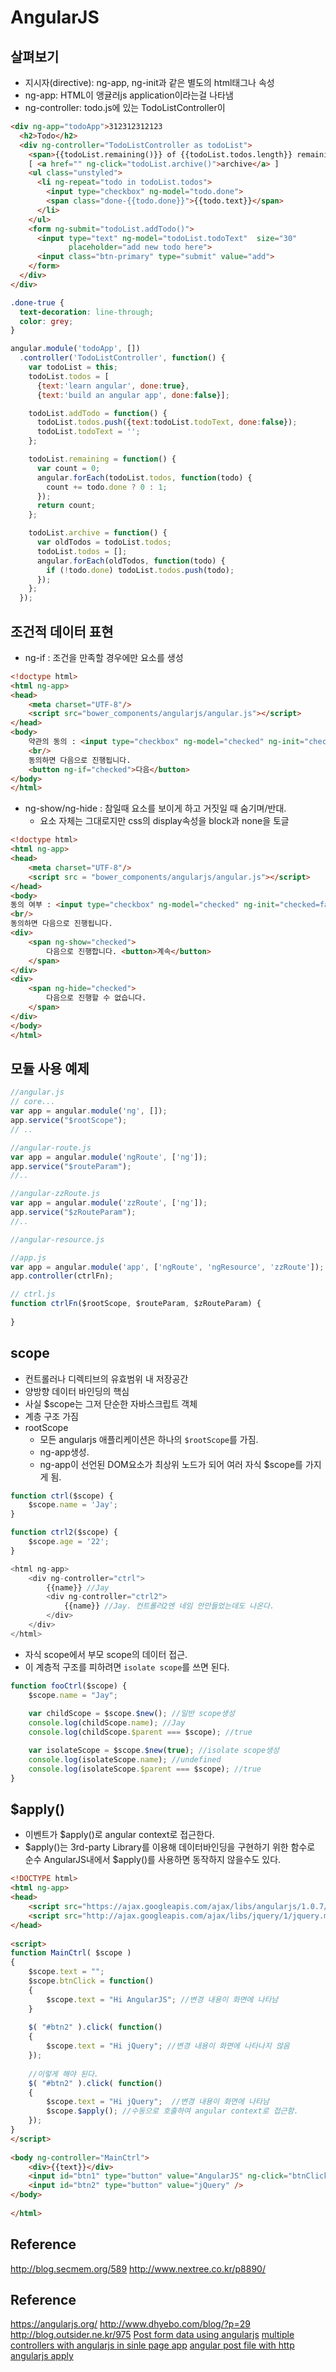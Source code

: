 # AngularJS

## 살펴보기
- 지시자(directive): ng-app, ng-init과 같은 별도의 html태그나 속성
- ng-app: HTML이 앵귤러js application이라는걸 나타냄
- ng-controller: todo.js에 있는 TodoListController이

```html
<div ng-app="todoApp">312312312123
  <h2>Todo</h2>
  <div ng-controller="TodoListController as todoList">
    <span>{{todoList.remaining()}} of {{todoList.todos.length}} remaining</span>
    [ <a href="" ng-click="todoList.archive()">archive</a> ]
    <ul class="unstyled">
      <li ng-repeat="todo in todoList.todos">
        <input type="checkbox" ng-model="todo.done">
        <span class="done-{{todo.done}}">{{todo.text}}</span>
      </li>
    </ul>
    <form ng-submit="todoList.addTodo()">
      <input type="text" ng-model="todoList.todoText"  size="30"
             placeholder="add new todo here">
      <input class="btn-primary" type="submit" value="add">
    </form>
  </div>
</div>
```

```css
.done-true {
  text-decoration: line-through;
  color: grey;
}
```

```javascript
angular.module('todoApp', [])
  .controller('TodoListController', function() {
    var todoList = this;
    todoList.todos = [
      {text:'learn angular', done:true},
      {text:'build an angular app', done:false}];

    todoList.addTodo = function() {
      todoList.todos.push({text:todoList.todoText, done:false});
      todoList.todoText = '';
    };

    todoList.remaining = function() {
      var count = 0;
      angular.forEach(todoList.todos, function(todo) {
        count += todo.done ? 0 : 1;
      });
      return count;
    };

    todoList.archive = function() {
      var oldTodos = todoList.todos;
      todoList.todos = [];
      angular.forEach(oldTodos, function(todo) {
        if (!todo.done) todoList.todos.push(todo);
      });
    };
  });
```

## 조건적 데이터 표현
- ng-if : 조건을 만족할 경우에만 요소를 생성
```html
<!doctype html>
<html ng-app>
<head>
    <meta charset="UTF-8"/>
    <script src="bower_components/angularjs/angular.js"></script>
</head>
<body>
    약관의 동의 : <input type="checkbox" ng-model="checked" ng-init="checked=false"/>
    <br/>
    동의하면 다음으로 진행됩니다.
    <button ng-if="checked">다음</button>
</body>
</html>
```

- ng-show/ng-hide : 참일때 요소를 보이게 하고 거짓일 때 숨기며/반대.
    + 요소 자체는 그대로지만 css의 display속성을 block과 none을 토글
```html
<!doctype html>
<html ng-app>
<head>
    <meta charset="UTF-8"/>
    <script src = "bower_components/angularjs/angular.js"></script>
</head>
<body>
동의 여부 : <input type="checkbox" ng-model="checked" ng-init="checked=false"/>
<br/>
동의하면 다음으로 진행됩니다.
<div>
    <span ng-show="checked">
        다음으로 진행합니다. <button>계속</button>
    </span>
</div>
<div>
    <span ng-hide="checked">
        다음으로 진행할 수 없습니다.
    </span>
</div>
</body>
</html>
```


## 모듈 사용 예제
```javascript
//angular.js
// core...
var app = angular.module('ng', []);
app.service("$rootScope");
// ..

//angular-route.js
var app = angular.module('ngRoute', ['ng']);
app.service("$routeParam");
//..

//angular-zzRoute.js
var app = angular.module('zzRoute', ['ng']);
app.service("$zRouteParam");
//..

//angular-resource.js

//app.js
var app = angular.module('app', ['ngRoute', 'ngResource', 'zzRoute']);
app.controller(ctrlFn);

// ctrl.js
function ctrlFn($rootScope, $routeParam, $zRouteParam) {
  
}
```


## scope
- 컨트롤러나 디렉티브의 유효범위 내 저장공간
- 양방향 데이터 바인딩의 핵심
- 사실 $scope는 그저 단순한 자바스크립트 객체
- 계층 구조 가짐
- rootScope
    - 모든 angularjs 애플리케이션은 하나의 `$rootScope`를 가짐.
    - ng-app생성.
    - ng-app이 선언된 DOM요소가 최상위 노드가 되어 여러 자식 $scope를 가지게 됨.
```javascript
function ctrl($scope) {
    $scope.name = 'Jay';
}

function ctrl2($scope) {
    $scope.age = '22';
}

<html ng-app>
    <div ng-controller="ctrl">
        {{name}} //Jay
        <div ng-controller="ctrl2">
            {{name}} //Jay. 컨트롤러2엔 네임 안만들었는데도 나온다.
        </div>
    </div>
</html>
```
- 자식 scope에서 부모 scope의 데이터 접근.
- 이 계층적 구조를 피하려면 `isolate scope`를 쓰면 된다.
```javascript
function fooCtrl($scope) {
    $scope.name = "Jay";
    
    var childScope = $scope.$new(); //일반 scope생성
    console.log(childScope.name); //Jay
    console.log(childScope.$parent === $scope); //true

    var isolateScope = $scope.$new(true); //isolate scope생성
    console.log(isolateScope.name); //undefined
    console.log(isolateScope.$parent === $scope); //true
}
```

## $apply()
- 이벤트가 $apply()로 angular context로 접근한다.
- $apply()는 3rd-party Library를 이용해 데이터바인딩을 구현하기 위한 함수로  순수 AngularJS내에서 $apply()를 사용하면 동작하지 않을수도 있다.

```html
<!DOCTYPE html>
<html ng-app>
<head>
    <script src="https://ajax.googleapis.com/ajax/libs/angularjs/1.0.7/angular.min.js"></script>
    <script src="http://ajax.googleapis.com/ajax/libs/jquery/1/jquery.min.js"></script>
</head>
 
<script>
function MainCtrl( $scope )
{
    $scope.text = "";
    $scope.btnClick = function()
    {
        $scope.text = "Hi AngularJS"; //변경 내용이 화면에 나타남
    }
 
    $( "#btn2" ).click( function()
    {
        $scope.text = "Hi jQuery"; //변경 내용이 화면에 나타나지 않음
    });
    
    //이렇게 해야 된다.
    $( "#btn2" ).click( function()
    {
        $scope.text = "Hi jQuery";  //변경 내용이 화면에 나타남
        $scope.$apply(); //수동으로 호출하여 angular context로 접근함.
    });
}
</script>
 
<body ng-controller="MainCtrl">
    <div>{{text}}</div>
    <input id="btn1" type="button" value="AngularJS" ng-click="btnClick()" />
    <input id="btn2" type="button" value="jQuery" />
</body> 
 
</html>

```

## Reference
http://blog.secmem.org/589
http://www.nextree.co.kr/p8890/


## Reference
https://angularjs.org/
http://www.dhyebo.com/blog/?p=29
http://blog.outsider.ne.kr/975
[Post form data using angularjs](http://tutsnare.com/post-form-data-using-angularjs/)
[multiple controllers with angularjs in sinle page app](http://stackoverflow.com/questions/24316355/multiple-controllers-with-angularjs-in-single-page-app)
[angular post file with http](http://stackoverflow.com/questions/16483873/angularjs-http-post-file-and-form-data)
[angularjs apply](http://mobicon.tistory.com/328)
